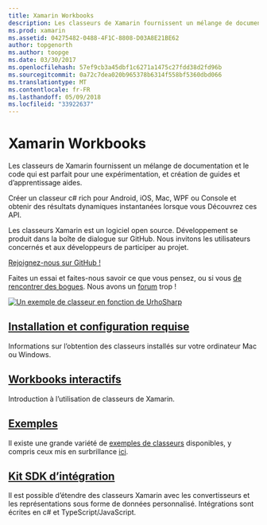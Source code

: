 ```yaml
---
title: Xamarin Workbooks
description: Les classeurs de Xamarin fournissent un mélange de documentation et le code qui est parfait pour une expérimentation, et création de guides et d’apprentissage aides.
ms.prod: xamarin
ms.assetid: 04275482-0488-4F1C-8808-D03A8E21BE62
author: topgenorth
ms.author: toopge
ms.date: 03/30/2017
ms.openlocfilehash: 57ef9cb3a45dbf1c6271a1475c27fdd38d2fd96b
ms.sourcegitcommit: 0a72c7dea020b965378b6314f558bf5360dbd066
ms.translationtype: MT
ms.contentlocale: fr-FR
ms.lasthandoff: 05/09/2018
ms.locfileid: "33922637"
---
```

# <a name="xamarin-workbooks"></a>Xamarin Workbooks

Les classeurs de Xamarin fournissent un mélange de documentation et le code qui est parfait pour une expérimentation, et création de guides et d’apprentissage aides.

Créer un classeur c# rich pour Android, iOS, Mac, WPF ou Console et obtenir des résultats dynamiques instantanées lorsque vous Découvrez ces API.

Les classeurs Xamarin est un logiciel open source. Développement se produit dans la boîte de dialogue sur GitHub. Nous invitons les utilisateurs concernés et aux développeurs de participer au projet.

<a class="github-button" href="https://github.com/Microsoft/workbooks" data-size="large" aria-label="View Microsoft/workbooks on GitHub">Rejoignez-nous sur GitHub !</a>

Faites un essai et faites-nous savoir ce que vous pensez, ou si vous [de rencontrer des bogues](~/tools/workbooks/install.md#reporting-bugs). Nous avons un [forum](https://forums.xamarin.com/categories/inspector) trop !

[![](images/interactive-1.0.0-urho-planet-earth-small.png "Un exemple de classeur en fonction de UrhoSharp")](images/interactive-1.0.0-urho-planet-earth.png#lightbox)

## <a name="installation-and-requirementsinstallmd"></a>[Installation et configuration requise](install.md)

Informations sur l’obtention des classeurs installés sur votre ordinateur Mac ou Windows.

## <a name="interactive-workbooksworkbookmd"></a>[Workbooks interactifs](workbook.md)

Introduction à l’utilisation de classeurs de Xamarin.

## <a name="samplessamplesindexmd"></a>[Exemples](samples/index.md)

Il existe une grande variété de [exemples de classeurs](https://developer.xamarin.com/workbooks/) disponibles, y compris ceux mis en surbrillance [ici](samples/index.md).

## <a name="integration-sdksdkindexmd"></a>[Kit SDK d’intégration](sdk/index.md)

Il est possible d’étendre des classeurs Xamarin avec les convertisseurs et les représentations sous forme de données personnalisé. Intégrations sont écrites en c# et TypeScript/JavaScript.

<script async defer src="https://buttons.github.io/buttons.js"></script>
